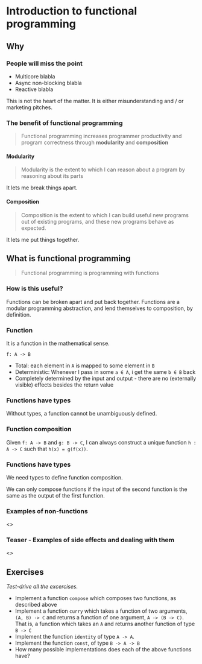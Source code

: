 # Introduction to functional programming

## Why

### People will miss the point

- Multicore blabla
- Async non-blocking blabla
- Reactive blabla

This is not the heart of the matter. It is either misunderstanding and / or marketing pitches.

### The benefit of functional programming

> Functional programming increases programmer productivity and program correctness
through **modularity** and **composition**

#### Modularity

> Modularity is the extent to which I can reason about a program by reasoning
about its parts

It lets me break things apart.

#### Composition

> Composition is the extent to which I can build useful new programs out of existing programs,
and these new programs behave as expected.

It lets me put things together.

## What is functional programming

> Functional programming is programming with functions

### How is this useful?

Functions can be broken apart and put back together. Functions are a modular programming abstraction,
and lend themselves to composition, by definition.

###  Function

It is a function in the mathematical sense.

`f: A -> B`

- Total: each element in `A` is mapped to some element in `B`
- Deterministic: Whenever I pass in some `a ∈ A`, i get the same `b ∈ B` back
- Completely determined by the input and output - there are no (externally visible)
effects besides the return value

### Functions have types

Without types, a function cannot be unambiguously defined.

### Function composition

Given `f: A -> B` and `g: B -> C`, I can always construct a unique function `h : A -> C`
such that `h(x) = g(f(x))`.

### Functions have types

We need types to define function composition.

We can only compose functions if the input of the second function is the same as the output
of the first function.


### Examples of non-functions

<<demo>>

### Teaser - Examples of side effects and dealing with them

<<demo>>

## Exercises

*Test-drive all the excercises.*

- Implement a function `compose` which composes two functions, as described above
- Implement a function `curry` which takes a  function of two arguments,
` (A, B) -> C` and returns
a function of one argument, `A -> (B -> C)`. That is, a function which takes an `A`
and returns another function of type `B -> C`
- Implement the function `identity` of type `A -> A`.
- Implement the function `const`, of type `B -> A -> B`
- How many possible implementations does each of the above functions have?




